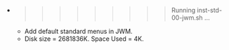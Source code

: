 * >>>>>>>>> Running inst-std-00-jwm.sh ...
  * Add default standard menus in JWM.
  * Disk size = 2681836K. Space Used = 4K.
